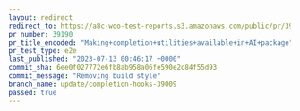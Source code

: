 ```yaml
---
layout: redirect
redirect_to: https://a8c-woo-test-reports.s3.amazonaws.com/public/pr/39190/e2e/index.html
pr_number: 39190
pr_title_encoded: "Making+completion+utilities+available+in+AI+package"
pr_test_type: e2e
last_published: "2023-07-13 00:46:17 +0000"
commit_sha: 6ee0f027772e6fb8ab958a06fe590e2c84f55d93
commit_message: "Removing build style"
branch_name: update/completion-hooks-39009
passed: true
---
```

